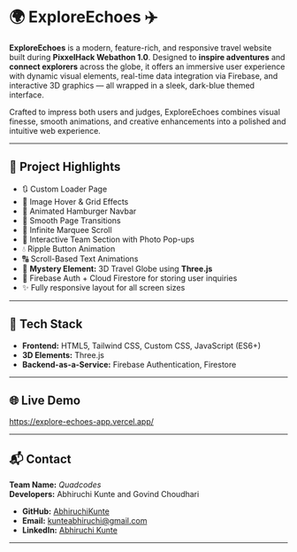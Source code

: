 # 🌍 ExploreEchoes ✈️
**ExploreEchoes** is a modern, feature-rich, and responsive travel website built during **PixxelHack Webathon 1.0**. Designed to **inspire adventures** and **connect explorers** across the globe, it offers an immersive user experience with dynamic visual elements, real-time data integration via Firebase, and interactive 3D graphics — all wrapped in a sleek, dark-blue themed interface.  

Crafted to impress both users and judges, ExploreEchoes combines visual finesse, smooth animations, and creative enhancements into a polished and intuitive web experience.

---

## 🚀 Project Highlights

- 🔃 Custom Loader Page  
- 📸 Image Hover & Grid Effects  
- 📱 Animated Hamburger Navbar  
- 🔄 Smooth Page Transitions  
- 🏃 Infinite Marquee Scroll  
- 👥 Interactive Team Section with Photo Pop-ups  
- 💧 Ripple Button Animation  
- 🔠 Scroll-Based Text Animations  
- 🎁 **Mystery Element:** 3D Travel Globe using **Three.js**  
- 🔐 Firebase Auth + Cloud Firestore for storing user inquiries  
- ✨ Fully responsive layout for all screen sizes

---

## 🧰 Tech Stack

- **Frontend:** HTML5, Tailwind CSS, Custom CSS, JavaScript (ES6+)
- **3D Elements:** Three.js
- **Backend-as-a-Service:** Firebase Authentication, Firestore

---

## 🌐 Live Demo

https://explore-echoes-app.vercel.app/

---

## 📬 Contact

**Team Name:** *Quadcodes*  
**Developers:** Abhiruchi Kunte and Govind Choudhari
* **GitHub:** [AbhiruchiKunte](https://github.com/AbhiruchiKunte)
* **Email:** [kunteabhiruchi@gmail.com](mailto:kunteabhiruchi@gmail.com) 
* **LinkedIn:** [Abhiruchi Kunte](https://www.linkedin.com/in/abhiruchi-kunte-00602b28b/)
---
